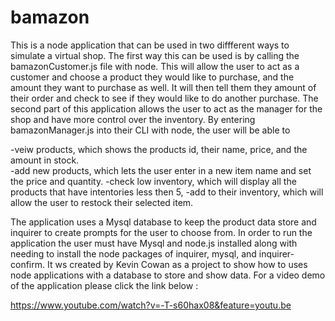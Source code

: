 # bamazon
This is a node application that can be used in two diffferent ways to simulate a virtual shop. The first way this can be used is by calling the bamazonCustomer.js file with node. This will allow the user to act as a customer and choose a product they would like to purchase, and the amount they want to purchase as well. It will then tell them they amount of their order and check to see if they would like to do another purchase. The second part of this application allows the user to act as the manager for the shop and have more control over the inventory. By entering bamazonManager.js into their CLI with node, the user will be able to 

-veiw products, which shows the products id, their name, price, and the amount in stock.  
-add new products, which lets the user enter in a new item name and set the price and quantity.
-check low inventory, which will display all the products that have intentories less then 5,
-add to their inventory, which will allow the user to restock their selected item. 

The application uses a Mysql database to keep the product data store and inquirer to create prompts for the user to choose from. In order to run the application the user must have Mysql and node.js installed along with needing to install the node packages of inquirer, mysql, and inquirer-confirm. It ws created by Kevin Cowan as a project to show how to uses node applications with a database to store and show data. For a video demo of the application please click the link below :

https://www.youtube.com/watch?v=-T-s60hax08&feature=youtu.be 
